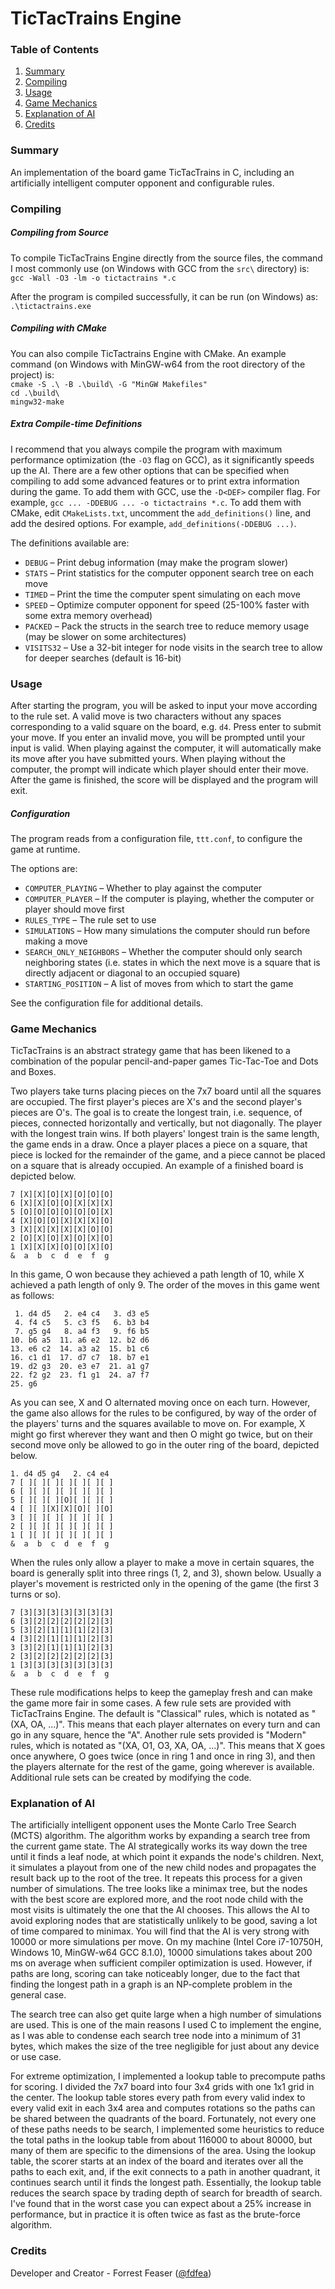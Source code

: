 # **TicTacTrains Engine**

### **Table of Contents**
1. [Summary](#summary)
2. [Compiling](#compiling)
3. [Usage](#usage)
4. [Game Mechanics](#game-mechanics)
5. [Explanation of AI](#explanation-of-ai)
6. [Credits](#credits)

### **Summary**

An implementation of the board game TicTacTrains in C, including an artificially intelligent computer opponent and configurable rules.

### **Compiling**

##### **Compiling from Source**

To compile TicTacTrains Engine directly from the source files, the command I most commonly use (on Windows with GCC from the `src\` directory) is:  
`gcc -Wall -O3 -lm -o tictactrains *.c`

After the program is compiled successfully, it can be run (on Windows) as:  
`.\tictactrains.exe`

##### **Compiling with CMake**

You can also compile TicTactrains Engine with CMake. An example command (on Windows with MinGW-w64 from the root directory of the project) is:  
`cmake -S .\ -B .\build\ -G "MinGW Makefiles"`  
`cd .\build\`  
`mingw32-make`

##### **Extra Compile-time Definitions**

I recommend that you always compile the program with maximum performance optimization (the `-O3` flag on GCC), as it significantly speeds up the AI. There are a few other options that can be specified when compiling to add some advanced features or to print extra information during the game. To add them with GCC, use the `-D<DEF>` compiler flag. For example, `gcc ... -DDEBUG ... -o tictactrains *.c`. To add them with CMake, edit `CMakeLists.txt`, uncomment the `add_definitions()` line, and add the desired options. For example, `add_definitions(-DDEBUG ...)`. 

The definitions available are:
* `DEBUG` – Print debug information (may make the program slower)
* `STATS` – Print statistics for the computer opponent search tree on each move
* `TIMED` – Print the time the computer spent simulating on each move
* `SPEED` – Optimize computer opponent for speed (25-100% faster with some extra memory overhead)
* `PACKED` – Pack the structs in the search tree to reduce memory usage (may be slower on some architectures)
* `VISITS32` – Use a 32-bit integer for node visits in the search tree to allow for deeper searches (default is 16-bit)

### **Usage**

After starting the program, you will be asked to input your move according to the rule set. A valid move is two characters without any spaces corresponding to a valid square on the board, e.g. `d4`. Press enter to submit your move. If you enter an invalid move, you will be prompted until your input is valid. When playing against the computer, it will automatically make its move after you have submitted yours. When playing without the computer, the prompt will indicate which player should enter their move. After the game is finished, the score will be displayed and the program will exit. 

##### **Configuration**

The program reads from a configuration file, `ttt.conf`, to configure the game at runtime. 

The options are: 
* `COMPUTER_PLAYING` – Whether to play against the computer
* `COMPUTER_PLAYER` – If the computer is playing, whether the computer or player should move first
* `RULES_TYPE` – The rule set to use
* `SIMULATIONS` – How many simulations the computer should run before making a move
* `SEARCH_ONLY_NEIGHBORS` – Whether the computer should only search neighboring states (i.e. states in which the next move is a square that is directly adjacent or diagonal to an occupied square)
* `STARTING_POSITION` – A list of moves from which to start the game

See the configuration file for additional details. 

### **Game Mechanics**

TicTacTrains is an abstract strategy game that has been likened to a combination of the popular pencil-and-paper games Tic-Tac-Toe and Dots and Boxes. 

Two players take turns placing pieces on the 7x7 board until all the squares are occupied. The first player's pieces are X's and the second player's pieces are O's. The goal is to create the longest train, i.e. sequence, of pieces, connected horizontally and vertically, but not diagonally. The player with the longest train wins. If both players' longest train is the same length, the game ends in a draw. Once a player places a piece on a square, that piece is locked for the remainder of the game, and a piece cannot be placed on a square that is already occupied. An example of a finished board is depicted below. 

```
7 [X][X][O][X][O][O][O]
6 [X][X][O][O][X][X][X]
5 [O][O][O][O][O][O][X]
4 [X][O][O][X][X][X][O]
3 [X][X][X][X][X][O][O]
2 [O][X][O][X][O][X][O]
1 [X][X][X][O][O][X][O]
&  a  b  c  d  e  f  g
```

In this game, O won because they achieved a path length of 10, while X achieved a path length of only 9. The order of the moves in this game went as follows: 

```
 1. d4 d5   2. e4 c4   3. d3 e5
 4. f4 c5   5. c3 f5   6. b3 b4
 7. g5 g4   8. a4 f3   9. f6 b5
10. b6 a5  11. a6 e2  12. b2 d6
13. e6 c2  14. a3 a2  15. b1 c6
16. c1 d1  17. d7 c7  18. b7 e1
19. d2 g3  20. e3 e7  21. a1 g7
22. f2 g2  23. f1 g1  24. a7 f7
25. g6
```

As you can see, X and O alternated moving once on each turn. However, the game also allows for the rules to be configured, by way of the order of the players' turns and the squares available to move on. For example, X might go first wherever they want and then O might go twice, but on their second move only be allowed to go in the outer ring of the board, depicted below. 

```
1. d4 d5 g4   2. c4 e4
7 [ ][ ][ ][ ][ ][ ][ ]
6 [ ][ ][ ][ ][ ][ ][ ]
5 [ ][ ][ ][O][ ][ ][ ]
4 [ ][ ][X][X][O][ ][O]
3 [ ][ ][ ][ ][ ][ ][ ]
2 [ ][ ][ ][ ][ ][ ][ ]
1 [ ][ ][ ][ ][ ][ ][ ]
&  a  b  c  d  e  f  g
```

When the rules only allow a player to make a move in certain squares, the board is generally split into three rings (1, 2, and 3), shown below. Usually a player's movement is restricted only in the opening of the game (the first 3 turns or so). 

```
7 [3][3][3][3][3][3][3]
6 [3][2][2][2][2][2][3]
5 [3][2][1][1][1][2][3]
4 [3][2][1][1][1][2][3]
3 [3][2][1][1][1][2][3]
2 [3][2][2][2][2][2][3]
1 [3][3][3][3][3][3][3]
&  a  b  c  d  e  f  g
```

These rule modifications helps to keep the gameplay fresh and can make the game more fair in some cases. A few rule sets are provided with TicTacTrains Engine. The default is "Classical" rules, which is notated as "(XA, OA, ...)". This means that each player alternates on every turn and can go in any square, hence the "A". Another rule sets provided is "Modern" rules, which is notated as "(XA, O1, O3, XA, OA, ...)". This means that X goes once anywhere, O goes twice (once in ring 1 and once in ring 3), and then the players alternate for the rest of the game, going wherever is available. Additional rule sets can be created by modifying the code. 

### **Explanation of AI**

The artificially intelligent opponent uses the Monte Carlo Tree Search (MCTS) algorithm. The algorithm works by expanding a search tree from the current game state. The AI strategically works its way down the tree until it finds a leaf node, at which point it expands the node's children. Next, it simulates a playout from one of the new child nodes and propagates the result back up to the root of the tree. It repeats this process for a given number of simulations. The tree looks like a minimax tree, but the nodes with the best score are explored more, and the root node child with the most visits is ultimately the one that the AI chooses. This allows the AI to avoid exploring nodes that are statistically unlikely to be good, saving a lot of time compared to minimax. You will find that the AI is very strong with 10000 or more simulations per move. On my machine (Intel Core i7-10750H, Windows 10, MinGW-w64 GCC 8.1.0), 10000 simulations takes about 200 ms on average when sufficient compiler optimization is used. However, if paths are long, scoring can take noticeably longer, due to the fact that finding the longest path in a graph is an NP-complete problem in the general case. 

The search tree can also get quite large when a high number of simulations are used. This is one of the main reasons I used C to implement the engine, as I was able to condense each search tree node into a minimum of 31 bytes, which makes the size of the tree negligible for just about any device or use case. 

For extreme optimization, I implemented a lookup table to precompute paths for scoring. I divided the 7x7 board into four 3x4 grids with one 1x1 grid in the center. The lookup table stores every path from every valid index to every valid exit in each 3x4 area and computes rotations so the paths can be shared between the quadrants of the board. Fortunately, not every one of these paths needs to be search, I implemented some heuristics to reduce the total paths in the lookup table from about 116000 to about 80000, but many of them are specific to the dimensions of the area. Using the lookup table, the scorer starts at an index of the board and iterates over all the paths to each exit, and, if the exit connects to a path in another quadrant, it continues search until it finds the longest path. Essentially, the lookup table reduces the search space by trading depth of search for breadth of search. I've found that in the worst case you can expect about a 25% increase in performance, but in practice it is often twice as fast as the brute-force algorithm. 

### **Credits**

Developer and Creator - Forrest Feaser ([@fdfea](https://github.com/fdfea))
